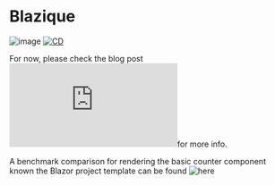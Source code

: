 # Blazique

![image](https://github.com/Blazique/Blazique/assets/3175802/2933c84a-c9ec-47cd-9bee-2978869894ab)
[![CD](https://github.com/Blazique/Blazique/actions/workflows/cd.yml/badge.svg)](https://github.com/Blazique/Blazique/actions/workflows/cd.yml)

For now, please check the blog post ![here](https://www.mauricepeters.dev/2023/10/model-view-update-mvu-pattern-using-asp.html)for more info.

A benchmark comparison for rendering the basic counter component known the Blazor project template can be found ![here](https://blazique.github.io/Blazique/benchmark-results/)